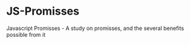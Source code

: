 # JS-Promisses
Javascript Promisses - A study on promisses, and the several benefits possible from it
